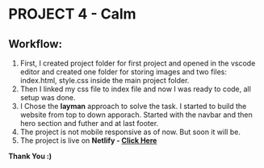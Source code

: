 # PROJECT 4 - Calm

## Workflow:

1. First, I created project folder for first project and opened in the vscode editor and created one folder for storing images and two files: index.html, style.css inside the main project folder.
2. Then I linked my css file to index file and now I was ready to code, all setup was done.
3. I Chose the **layman** approach to solve the task. I started to build the website from top to down apporach. Started with the navbar and then hero section and futher and at last footer.
4. The project is not mobile responsive as of now. But soon it will be.
5. The project is live on **Netlify - [Click Here](https://calm-htmlcss.netlify.app/)**

**Thank You :)**
